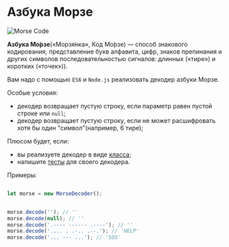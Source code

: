 # Азбука Морзе

![Morse Code](https://upload.wikimedia.org/wikipedia/commons/thumb/b/b5/International_Morse_Code.svg/450px-International_Morse_Code.svg.png)

**Азбука Мо́рзе**(«Морзя́нка», Код Мо́рзе) — способ знакового кодирования, представление букв алфавита, цифр, знаков препинания и других символов последовательностью сигналов: длинных («тире») и коротких («точек»)).

Вам надо с помощью `ES6` и `Node.js` реализовать декодер азбуки Морзе.

Особые условия:
- декодер возвращает пустую строку, если параметр равен пустой строке или `null`;
- декодер возвращает пустую строку, если не может расшифровать хотя бы один "символ"(например, 6 тире);

Плюсом будет, если:
- вы реализуете декодер в виде [класса](https://learn.javascript.ru/es-class);
- напишите [тесты](http://mochajs.org/#getting-started) для своего декодера.


Примеры:

```javascript

let morse = new MorseDecoder();


morse.decode(''); // ''
morse.decode(null); // ''
morse.decode('.---- ------ .----'); // ''
morse.decode('.... . .-.. .--.'); // 'HELP'
morse.decode('... --- ...'); // 'SOS'
```
